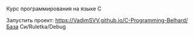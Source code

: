 Курс программирования на языке C

Запустить проект: https://VadimSVV.github.io/C-Programming-Belhard/База Си/Ruletka/Debug
